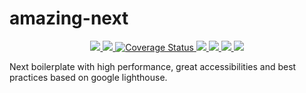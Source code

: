 # amazing-next
<div align="center">
  <a href="https://travis-ci.com/michael-alvado-heimbach/amazing-next">
    <img src="https://travis-ci.com/michael-alvado-heimbach/amazing-next.svg?branch=master">
  </a>
  <a href="https://codecov.io/gh/michael-alvado-heimbach/amazing-next">
    <img src="https://codecov.io/gh/michael-alvado-heimbach/amazing-next/branch/master/graph/badge.svg">
  </a>
  <a href='https://coveralls.io/github/michael-alvado-heimbach/amazing-next?branch=master'>
    <img src='https://coveralls.io/repos/github/michael-alvado-heimbach/amazing-next/badge.svg?branch=master' alt='Coverage Status' />
  </a>
  <a href="https://david-dm.org/michael-alvado-heimbach/amazing-next">
    <img src="https://david-dm.org/michael-alvado-heimbach/amazing-next.svg">
  </a>
  <a href="https://david-dm.org/michael-alvado-heimbach/amazing-next#info=devDependencies">
    <img src="https://david-dm.org/michael-alvado-heimbach/amazing-next/dev-status.svg">
  </a>
  <a href="https://snyk.io/test/github/michael-alvado-heimbach/amazing-next?targetFile=package.json">
    <img src="https://snyk.io/test/github/michael-alvado-heimbach/amazing-next/badge.svg?targetFile=package.json">
  </a>
    <a href="https://opensource.org/licenses/MIT">
    <img src="https://img.shields.io/badge/License-MIT-yellow.svg">
  </a>
</div>

Next boilerplate with high performance, great accessibilities and best practices based on google lighthouse.
